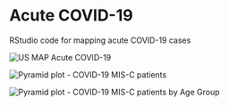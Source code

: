# Acute COVID-19
RStudio code for mapping acute COVID-19 cases

![US MAP Acute COVID-19](https://raw.githubusercontent.com/kimkimroll/Acute_COVID-19_data/master/kmap_acute_map_k.png)

![Pyramid plot - COVID-19 MIS-C patients](https://raw.githubusercontent.com/kimkimroll/Acute_COVID-19_data/master/Figure1_pyramid.png)

![Pyramid plot - COVID-19 MIS-C patients by Age Group](https://raw.githubusercontent.com/kimkimroll/Acute_COVID-19_data/master/Figure_2B_pyramid_hema2.png)

